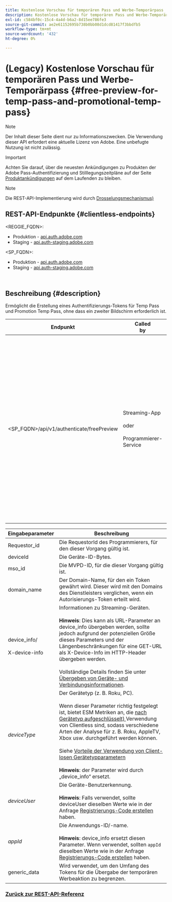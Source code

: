 ```yaml
---
title: Kostenlose Vorschau für temporären Pass und Werbe-Temporärpass
description: Kostenlose Vorschau für temporären Pass und Werbe-Temporärpass
exl-id: c584bf0c-15c4-4a4d-b6a2-8d15ee786fe3
source-git-commit: ae2e61152695b738b0bb08d1dcd81417f3bbdfb5
workflow-type: tm+mt
source-wordcount: '432'
ht-degree: 0%

---
```


# (Legacy) Kostenlose Vorschau für temporären Pass und Werbe-Temporärpass {#free-preview-for-temp-pass-and-promotional-temp-pass}

>[!NOTE]
>
>Der Inhalt dieser Seite dient nur zu Informationszwecken. Die Verwendung dieser API erfordert eine aktuelle Lizenz von Adobe. Eine unbefugte Nutzung ist nicht zulässig.

>[!IMPORTANT]
>
> Achten Sie darauf, über die neuesten Ankündigungen zu Produkten der Adobe Pass-Authentifizierung und Stilllegungszeitpläne auf der Seite [Produktankündigungen](/help/authentication/product-announcements.md) auf dem Laufenden zu bleiben.

>[!NOTE]
>
> Die REST-API-Implementierung wird durch [Drosselungsmechanismus) ](/help/authentication/integration-guide-programmers/throttling-mechanism.md)

## REST-API-Endpunkte {#clientless-endpoints}

&lt;REGGIE_FQDN>:

* Produktion - [api.auth.adobe.com](http://api.auth.adobe.com/)
* Staging - [api.auth-staging.adobe.com](http://api.auth-staging.adobe.com/)

&lt;SP_FQDN>:

* Produktion - [api.auth.adobe.com](http://api.auth.adobe.com/)
* Staging - [api.auth-staging.adobe.com](http://api.auth-staging.adobe.com/)

</br>

## Beschreibung {#description}

Ermöglicht die Erstellung eines Authentifizierungs-Tokens für Temp Pass und Promotion Temp Pass, ohne dass ein zweiter Bildschirm erforderlich ist.


| Endpunkt | Called </br>by | Eingabe   </br>Parameter | HTTP </br>Methode | Antwort | HTTP </br>Antwort |
|-------------------------------------------|-------------------------------------------------------|-------------------------------------------------------------------------------------------------------------------------------------------------------------------------------------------------------------------------------------------------------------------------------------------------------------------------------------------------|-------------------|-----------------------------------------------------------------------------------------------------------------------------------------------|-------------------------------------------|
| &lt;SP_FQDN>/api/v1/authenticate/freePreview | Streaming-App</br></br>oder</br></br>Programmierer-Service | 1. Requestor_id (obligatorisch)</br>    </br>2.  deviceId (obligatorisch)</br>    </br>3.  mso_id (obligatorisch)</br>    </br>4.  domain_name (obligatorisch)</br>    </br>5.  device_info/X-device-info (obligatorisch)</br>6.  deviceType</br>    </br>7.  deviceUser (veraltet)</br>    </br>8.  appId (veraltet)</br>    </br>9.  generic_data (optional) | POST | Die erfolgreiche Antwort lautet 204 Kein Inhalt. Dies bedeutet, dass das Token erfolgreich erstellt wurde und für die Autorisierungsflüsse verwendet werden kann. | 204 - Kein Inhalt   </br>400 - Fehlerhafte Anfrage |

<div>


| Eingabeparameter | Beschreibung |
|-------------------------------------|----------------------------------------------------------------------------------------------------------------------------------------------------------------------------------------------------------------------------------------------------------------------------------------------------------------------------------------------------------------------------------------------------------------------------------------------------------------------------------------------------------------------------------------------------------------------------------------------------------------------------------------------------------------------|
| Requestor_id | Die RequestorId des Programmierers, für den dieser Vorgang gültig ist. |
| deviceId | Die Geräte-ID-Bytes. |
| mso_id | Die MVPD-ID, für die dieser Vorgang gültig ist. |
| domain_name | Der Domain-Name, für den ein Token gewährt wird. Dieser wird mit den Domains des Dienstleisters verglichen, wenn ein Autorisierungs-Token erteilt wird. |
| device_info/</br></br>X-device-info | Informationen zu Streaming-Geräten.</br></br>**Hinweis**: Dies kann als URL-Parameter an device_info übergeben werden, sollte jedoch aufgrund der potenziellen Größe dieses Parameters und der Längenbeschränkungen für eine GET-URL als X-Device-Info im HTTP-Header übergeben werden. </br></br>Vollständige Details finden Sie unter [Übergeben von Geräte- und Verbindungsinformationen](/help/authentication/integration-guide-programmers/legacy/client-information/passing-client-information-device-connection-and-application.md). |
| _deviceType_ | Der Gerätetyp (z. B. Roku, PC).</br></br>Wenn dieser Parameter richtig festgelegt ist, bietet ESM Metriken an, die [nach Gerätetyp aufgeschlüsselt) ](/help/authentication/integration-guide-programmers/features-premium/esm/entitlement-service-monitoring-overview.md#clientless_device_type) Verwendung von Clientless sind, sodass verschiedene Arten der Analyse für z. B. Roku, AppleTV, Xbox usw. durchgeführt werden können.</br></br>Siehe [Vorteile der Verwendung von Client-losen Gerätetypparametern ](/help/authentication/integration-guide-programmers/legacy/notes-technical/benefits-of-using-the-clientless-devicetype-parameter-in-pass-metrics.md)</br></br>**Hinweis**: der Parameter wird durch „device_info“ ersetzt. |
| _deviceUser_ | Die Geräte-Benutzerkennung.</br></br>**Hinweis**: Falls verwendet, sollte deviceUser dieselben Werte wie in der Anfrage [Registrierungs-Code erstellen](/help/authentication/integration-guide-programmers/legacy/rest-api-v1/apis/registration-code-request.md) haben. |
| _appId_ | Die Anwendungs-ID/-name. </br></br>**Hinweis**: device_info ersetzt diesen Parameter. Wenn verwendet, sollten `appId` dieselben Werte wie in der Anfrage [Registrierungs-Code erstellen](/help/authentication/integration-guide-programmers/legacy/rest-api-v1/apis/registration-code-request.md) haben. |
| generic_data | Wird verwendet, um den Umfang des Tokens für die Übergabe der temporären Werbeaktion zu begrenzen. |


### [Zurück zur REST-API-Referenz](/help/authentication/integration-guide-programmers/legacy/rest-api-v1/rest-api-reference.md)
